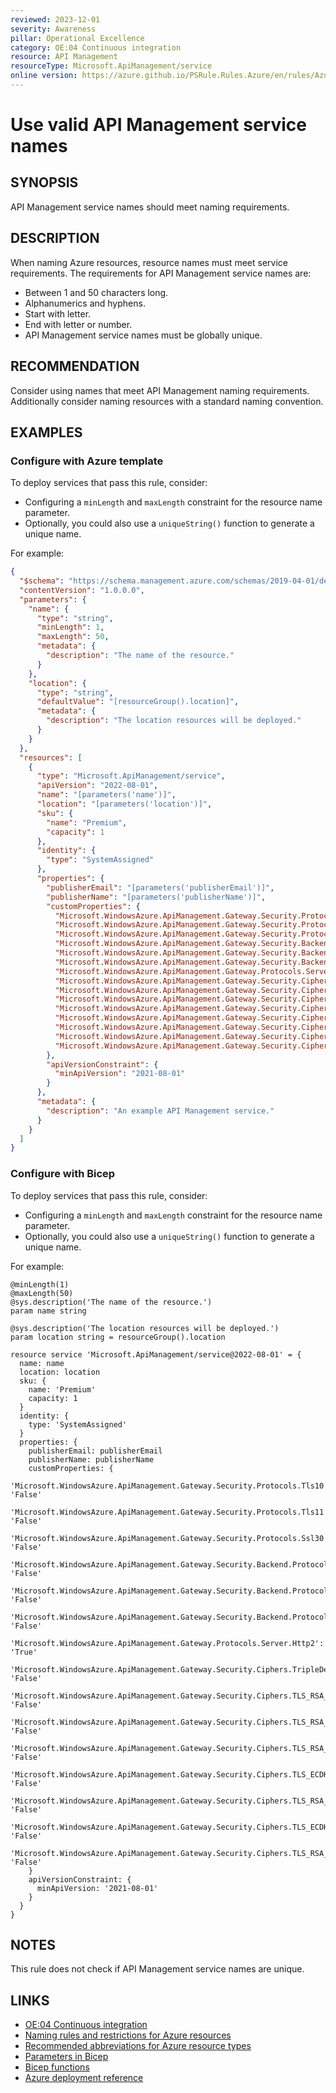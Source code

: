 ```yaml
---
reviewed: 2023-12-01
severity: Awareness
pillar: Operational Excellence
category: OE:04 Continuous integration
resource: API Management
resourceType: Microsoft.ApiManagement/service
online version: https://azure.github.io/PSRule.Rules.Azure/en/rules/Azure.APIM.Name/
---
```


# Use valid API Management service names

## SYNOPSIS

API Management service names should meet naming requirements.

## DESCRIPTION

When naming Azure resources, resource names must meet service requirements.
The requirements for API Management service names are:

- Between 1 and 50 characters long.
- Alphanumerics and hyphens.
- Start with letter.
- End with letter or number.
- API Management service names must be globally unique.

## RECOMMENDATION

Consider using names that meet API Management naming requirements.
Additionally consider naming resources with a standard naming convention.

## EXAMPLES

### Configure with Azure template

To deploy services that pass this rule, consider:

- Configuring a `minLength` and `maxLength` constraint for the resource name parameter.
- Optionally, you could also use a `uniqueString()` function to generate a unique name.

For example:

```json
{
  "$schema": "https://schema.management.azure.com/schemas/2019-04-01/deploymentTemplate.json#",
  "contentVersion": "1.0.0.0",
  "parameters": {
    "name": {
      "type": "string",
      "minLength": 1,
      "maxLength": 50,
      "metadata": {
        "description": "The name of the resource."
      }
    },
    "location": {
      "type": "string",
      "defaultValue": "[resourceGroup().location]",
      "metadata": {
        "description": "The location resources will be deployed."
      }
    }
  },
  "resources": [
    {
      "type": "Microsoft.ApiManagement/service",
      "apiVersion": "2022-08-01",
      "name": "[parameters('name')]",
      "location": "[parameters('location')]",
      "sku": {
        "name": "Premium",
        "capacity": 1
      },
      "identity": {
        "type": "SystemAssigned"
      },
      "properties": {
        "publisherEmail": "[parameters('publisherEmail')]",
        "publisherName": "[parameters('publisherName')]",
        "customProperties": {
          "Microsoft.WindowsAzure.ApiManagement.Gateway.Security.Protocols.Tls10": "False",
          "Microsoft.WindowsAzure.ApiManagement.Gateway.Security.Protocols.Tls11": "False",
          "Microsoft.WindowsAzure.ApiManagement.Gateway.Security.Protocols.Ssl30": "False",
          "Microsoft.WindowsAzure.ApiManagement.Gateway.Security.Backend.Protocols.Tls10": "False",
          "Microsoft.WindowsAzure.ApiManagement.Gateway.Security.Backend.Protocols.Tls11": "False",
          "Microsoft.WindowsAzure.ApiManagement.Gateway.Security.Backend.Protocols.Ssl30": "False",
          "Microsoft.WindowsAzure.ApiManagement.Gateway.Protocols.Server.Http2": "True",
          "Microsoft.WindowsAzure.ApiManagement.Gateway.Security.Ciphers.TripleDes168": "False",
          "Microsoft.WindowsAzure.ApiManagement.Gateway.Security.Ciphers.TLS_RSA_WITH_AES_128_CBC_SHA": "False",
          "Microsoft.WindowsAzure.ApiManagement.Gateway.Security.Ciphers.TLS_RSA_WITH_AES_256_CBC_SHA": "False",
          "Microsoft.WindowsAzure.ApiManagement.Gateway.Security.Ciphers.TLS_RSA_WITH_AES_128_CBC_SHA256": "False",
          "Microsoft.WindowsAzure.ApiManagement.Gateway.Security.Ciphers.TLS_ECDHE_RSA_WITH_AES_256_CBC_SHA": "False",
          "Microsoft.WindowsAzure.ApiManagement.Gateway.Security.Ciphers.TLS_RSA_WITH_AES_256_CBC_SHA256": "False",
          "Microsoft.WindowsAzure.ApiManagement.Gateway.Security.Ciphers.TLS_ECDHE_RSA_WITH_AES_128_CBC_SHA": "False",
          "Microsoft.WindowsAzure.ApiManagement.Gateway.Security.Ciphers.TLS_RSA_WITH_AES_128_GCM_SHA256": "False"
        },
        "apiVersionConstraint": {
          "minApiVersion": "2021-08-01"
        }
      },
      "metadata": {
        "description": "An example API Management service."
      }
    }
  ]
}
```

### Configure with Bicep

To deploy services that pass this rule, consider:

- Configuring a `minLength` and `maxLength` constraint for the resource name parameter.
- Optionally, you could also use a `uniqueString()` function to generate a unique name.

For example:

```bicep
@minLength(1)
@maxLength(50)
@sys.description('The name of the resource.')
param name string

@sys.description('The location resources will be deployed.')
param location string = resourceGroup().location

resource service 'Microsoft.ApiManagement/service@2022-08-01' = {
  name: name
  location: location
  sku: {
    name: 'Premium'
    capacity: 1
  }
  identity: {
    type: 'SystemAssigned'
  }
  properties: {
    publisherEmail: publisherEmail
    publisherName: publisherName
    customProperties: {
      'Microsoft.WindowsAzure.ApiManagement.Gateway.Security.Protocols.Tls10': 'False'
      'Microsoft.WindowsAzure.ApiManagement.Gateway.Security.Protocols.Tls11': 'False'
      'Microsoft.WindowsAzure.ApiManagement.Gateway.Security.Protocols.Ssl30': 'False'
      'Microsoft.WindowsAzure.ApiManagement.Gateway.Security.Backend.Protocols.Tls10': 'False'
      'Microsoft.WindowsAzure.ApiManagement.Gateway.Security.Backend.Protocols.Tls11': 'False'
      'Microsoft.WindowsAzure.ApiManagement.Gateway.Security.Backend.Protocols.Ssl30': 'False'
      'Microsoft.WindowsAzure.ApiManagement.Gateway.Protocols.Server.Http2': 'True'
      'Microsoft.WindowsAzure.ApiManagement.Gateway.Security.Ciphers.TripleDes168': 'False'
      'Microsoft.WindowsAzure.ApiManagement.Gateway.Security.Ciphers.TLS_RSA_WITH_AES_128_CBC_SHA': 'False'
      'Microsoft.WindowsAzure.ApiManagement.Gateway.Security.Ciphers.TLS_RSA_WITH_AES_256_CBC_SHA': 'False'
      'Microsoft.WindowsAzure.ApiManagement.Gateway.Security.Ciphers.TLS_RSA_WITH_AES_128_CBC_SHA256': 'False'
      'Microsoft.WindowsAzure.ApiManagement.Gateway.Security.Ciphers.TLS_ECDHE_RSA_WITH_AES_256_CBC_SHA': 'False'
      'Microsoft.WindowsAzure.ApiManagement.Gateway.Security.Ciphers.TLS_RSA_WITH_AES_256_CBC_SHA256': 'False'
      'Microsoft.WindowsAzure.ApiManagement.Gateway.Security.Ciphers.TLS_ECDHE_RSA_WITH_AES_128_CBC_SHA': 'False'
      'Microsoft.WindowsAzure.ApiManagement.Gateway.Security.Ciphers.TLS_RSA_WITH_AES_128_GCM_SHA256': 'False'
    }
    apiVersionConstraint: {
      minApiVersion: '2021-08-01'
    }
  }
}
```

## NOTES

This rule does not check if API Management service names are unique.

## LINKS

- [OE:04 Continuous integration](https://learn.microsoft.com/azure/well-architected/operational-excellence/release-engineering-continuous-integration)
- [Naming rules and restrictions for Azure resources](https://learn.microsoft.com/azure/azure-resource-manager/management/resource-name-rules)
- [Recommended abbreviations for Azure resource types](https://learn.microsoft.com/azure/cloud-adoption-framework/ready/azure-best-practices/resource-abbreviations)
- [Parameters in Bicep](https://learn.microsoft.com/azure/azure-resource-manager/bicep/parameters)
- [Bicep functions](https://learn.microsoft.com/azure/azure-resource-manager/bicep/bicep-functions)
- [Azure deployment reference](https://learn.microsoft.com/azure/templates/microsoft.apimanagement/service)
